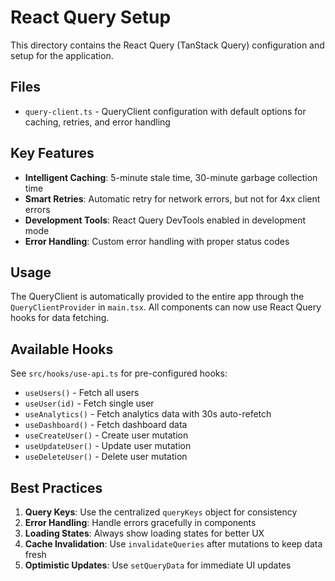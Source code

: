 # React Query Setup

This directory contains the React Query (TanStack Query) configuration and setup for the application.

## Files

- `query-client.ts` - QueryClient configuration with default options for caching, retries, and error handling

## Key Features

- **Intelligent Caching**: 5-minute stale time, 30-minute garbage collection time
- **Smart Retries**: Automatic retry for network errors, but not for 4xx client errors
- **Development Tools**: React Query DevTools enabled in development mode
- **Error Handling**: Custom error handling with proper status codes

## Usage

The QueryClient is automatically provided to the entire app through the `QueryClientProvider` in `main.tsx`. All components can now use React Query hooks for data fetching.

## Available Hooks

See `src/hooks/use-api.ts` for pre-configured hooks:

- `useUsers()` - Fetch all users
- `useUser(id)` - Fetch single user
- `useAnalytics()` - Fetch analytics data with 30s auto-refetch
- `useDashboard()` - Fetch dashboard data
- `useCreateUser()` - Create user mutation
- `useUpdateUser()` - Update user mutation
- `useDeleteUser()` - Delete user mutation

## Best Practices

1. **Query Keys**: Use the centralized `queryKeys` object for consistency
2. **Error Handling**: Handle errors gracefully in components
3. **Loading States**: Always show loading states for better UX
4. **Cache Invalidation**: Use `invalidateQueries` after mutations to keep data fresh
5. **Optimistic Updates**: Use `setQueryData` for immediate UI updates
